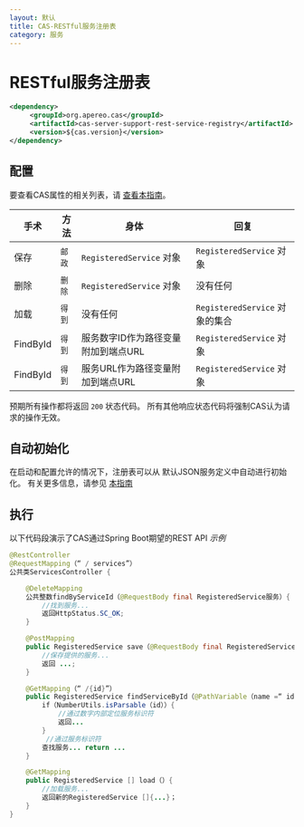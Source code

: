 ```yaml
---
layout: 默认
title: CAS-RESTful服务注册表
category: 服务
---
```


# RESTful服务注册表

```xml
<dependency>
     <groupId>org.apereo.cas</groupId>
     <artifactId>cas-server-support-rest-service-registry</artifactId>
     <version>${cas.version}</version>
</dependency>
```

## 配置

要查看CAS属性的相关列表，请 [查看本指南](../configuration/Configuration-Properties.html#restful-service-registry)。

| 手术       | 方法   | 身体                     | 回复                        |
| -------- | ---- | ---------------------- | ------------------------- |
| 保存       | `邮政` | `RegisteredService` 对象 | `RegisteredService` 对象    |
| 删除       | `删除` | `RegisteredService` 对象 | 没有任何                      |
| 加载       | `得到` | 没有任何                   | `RegisteredService` 对象的集合 |
| FindById | `得到` | 服务数字ID作为路径变量附加到端点URL   | `RegisteredService` 对象    |
| FindById | `得到` | 服务URL作为路径变量附加到端点URL    | `RegisteredService` 对象    |

预期所有操作都将返回 `200` 状态代码。 所有其他响应状态代码将强制CAS认为请求的操作无效。

## 自动初始化

在启动和配置允许的情况下，注册表可以从 默认JSON服务定义中自动进行初始化。 有关更多信息，请参见 [本指南](AutoInitialization-Service-Management.html)

## 执行

以下代码段演示了CAS通过Spring Boot期望的REST API *示例*

```java
@RestController
@RequestMapping（“ / services”）
公共类ServicesController {

    @DeleteMapping
    公共整数findByServiceId（@RequestBody final RegisteredService服务）{
        //找到服务...
        返回HttpStatus.SC_OK;
    }

    @PostMapping
    public RegisteredService save（@RequestBody final RegisteredService service）{
        //保存提供的服务...
        返回 ...;
    }

    @GetMapping（“ /{id}”）
    public RegisteredService findServiceById（@PathVariable（name =“ id”）最终字符串id）{
        if（NumberUtils.isParsable（id））{
            //通过数字内部定位服务标识符
            返回...
        }
         //通过服务标识符
        查找服务... return ...
    }

    @GetMapping
    public RegisteredService [] load（）{
        //加载服务...
        返回新的RegisteredService []{...}；
    }
}
```
